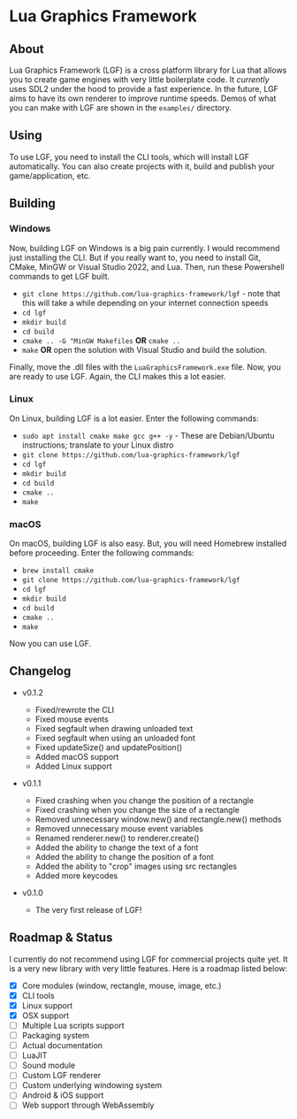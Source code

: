 # Lua Graphics Framework

## **About**

Lua Graphics Framework (LGF) is a cross platform library for Lua that allows you to create game engines with very little boilerplate code. It _currently_ uses SDL2 under the hood to provide a fast experience. In the future, LGF aims to have its own renderer to improve runtime speeds. Demos of what you can make with LGF are shown in the `examples/` directory.

## **Using**

To use LGF, you need to install the CLI tools, which will install LGF automatically. You can also create projects with it, build and publish your game/application, etc.

## **Building**

### **Windows**

Now, building LGF on Windows is a big pain currently. I would recommend just installing the CLI. But if you really want to, you need to install Git, CMake, MinGW or Visual Studio 2022, and Lua. Then, run these Powershell commands to get LGF built.

- `git clone https://github.com/lua-graphics-framework/lgf` - note that this will take a while depending on your internet connection speeds
- `cd lgf`
- `mkdir build`
- `cd build`
- `cmake .. -G "MinGW Makefiles` **OR** `cmake ..`
- `make` **OR** open the solution with Visual Studio and build the solution.

Finally, move the .dll files with the `LuaGraphicsFramework.exe` file. Now, you are ready to use LGF. Again, the CLI makes this a lot easier.

### **Linux**

On Linux, building LGF is a lot easier. Enter the following commands:

- `sudo apt install cmake make gcc g++ -y` - These are Debian/Ubuntu instructions; translate to your Linux distro
- `git clone https://github.com/lua-graphics-framework/lgf`
- `cd lgf`
- `mkdir build`
- `cd build`
- `cmake ..`
- `make`

### **macOS**

On macOS, building LGF is also easy. But, you will need Homebrew installed before proceeding. Enter the following commands:

- `brew install cmake`
- `git clone https://github.com/lua-graphics-framework/lgf`
- `cd lgf`
- `mkdir build`
- `cd build`
- `cmake ..`
- `make`

Now you can use LGF.

## **Changelog**

- v0.1.2

  - Fixed/rewrote the CLI
  - Fixed mouse events
  - Fixed segfault when drawing unloaded text
  - Fixed segfault when using an unloaded font
  - Fixed updateSize() and updatePosition()
  - Added macOS support
  - Added Linux support

- v0.1.1

  - Fixed crashing when you change the position of a rectangle
  - Fixed crashing when you change the size of a rectangle
  - Removed unnecessary window.new() and rectangle.new() methods
  - Removed unnecessary mouse event variables
  - Renamed renderer.new() to renderer.create()
  - Added the ability to change the text of a font
  - Added the ability to change the position of a font
  - Added the ability to "crop" images using src rectangles
  - Added more keycodes

- v0.1.0
  - The very first release of LGF!

## **Roadmap & Status**

I currently do not recommend using LGF for commercial projects quite yet. It is a very new library with very little features. Here is a roadmap listed below:

- [x] Core modules (window, rectangle, mouse, image, etc.)
- [x] CLI tools
- [x] Linux support
- [x] OSX support
- [ ] Multiple Lua scripts support
- [ ] Packaging system
- [ ] Actual documentation
- [ ] LuaJIT
- [ ] Sound module
- [ ] Custom LGF renderer
- [ ] Custom underlying windowing system
- [ ] Android & iOS support
- [ ] Web support through WebAssembly

